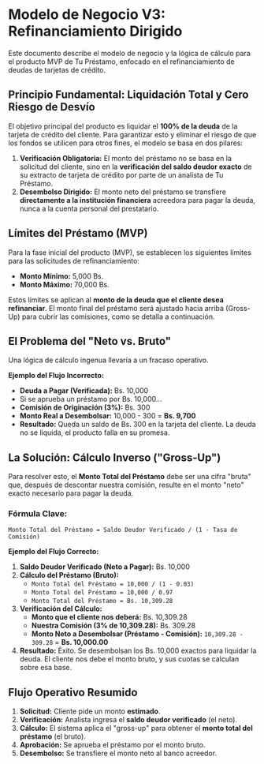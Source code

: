 # Modelo de Negocio V3: Refinanciamiento Dirigido

Este documento describe el modelo de negocio y la lógica de cálculo para el producto MVP de Tu Préstamo, enfocado en el refinanciamiento de deudas de tarjetas de crédito.

## Principio Fundamental: Liquidación Total y Cero Riesgo de Desvío

El objetivo principal del producto es liquidar el **100% de la deuda** de la tarjeta de crédito del cliente. Para garantizar esto y eliminar el riesgo de que los fondos se utilicen para otros fines, el modelo se basa en dos pilares:

1.  **Verificación Obligatoria:** El monto del préstamo no se basa en la solicitud del cliente, sino en la **verificación del saldo deudor exacto** de su extracto de tarjeta de crédito por parte de un analista de Tu Préstamo.
2.  **Desembolso Dirigido:** El monto neto del préstamo se transfiere **directamente a la institución financiera** acreedora para pagar la deuda, nunca a la cuenta personal del prestatario.

## Límites del Préstamo (MVP)

Para la fase inicial del producto (MVP), se establecen los siguientes límites para las solicitudes de refinanciamiento:

*   **Monto Mínimo:** 5,000 Bs.
*   **Monto Máximo:** 70,000 Bs.

Estos límites se aplican al **monto de la deuda que el cliente desea refinanciar**. El monto final del préstamo será ajustado hacia arriba (Gross-Up) para cubrir las comisiones, como se detalla a continuación.

## El Problema del "Neto vs. Bruto"

Una lógica de cálculo ingenua llevaría a un fracaso operativo.

**Ejemplo del Flujo Incorrecto:**
*   **Deuda a Pagar (Verificada):** Bs. 10,000
*   Si se aprueba un préstamo por Bs. 10,000...
*   **Comisión de Originación (3%):** Bs. 300
*   **Monto Real a Desembolsar:** 10,000 - 300 = **Bs. 9,700**
*   **Resultado:** Queda un saldo de Bs. 300 en la tarjeta del cliente. La deuda no se liquida, el producto falla en su promesa.

## La Solución: Cálculo Inverso ("Gross-Up")

Para resolver esto, el **Monto Total del Préstamo** debe ser una cifra "bruta" que, después de descontar nuestra comisión, resulte en el monto "neto" exacto necesario para pagar la deuda.

### Fórmula Clave:
`Monto Total del Préstamo = Saldo Deudor Verificado / (1 - Tasa de Comisión)`

**Ejemplo del Flujo Correcto:**
1.  **Saldo Deudor Verificado (Neto a Pagar):** Bs. 10,000
2.  **Cálculo del Préstamo (Bruto):**
    *   `Monto Total del Préstamo = 10,000 / (1 - 0.03)`
    *   `Monto Total del Préstamo = 10,000 / 0.97`
    *   `Monto Total del Préstamo = Bs. 10,309.28`
3.  **Verificación del Cálculo:**
    *   **Monto que el cliente nos deberá:** Bs. 10,309.28
    *   **Nuestra Comisión (3% de 10,309.28):** Bs. 309.28
    *   **Monto Neto a Desembolsar (Préstamo - Comisión):** `10,309.28 - 309.28` = **Bs. 10,000.00**
4.  **Resultado:** Éxito. Se desembolsan los Bs. 10,000 exactos para liquidar la deuda. El cliente nos debe el monto bruto, y sus cuotas se calculan sobre esa base.

## Flujo Operativo Resumido

1.  **Solicitud:** Cliente pide un monto **estimado**.
2.  **Verificación:** Analista ingresa el **saldo deudor verificado** (el neto).
3.  **Cálculo:** El sistema aplica el "gross-up" para obtener el **monto total del préstamo** (el bruto).
4.  **Aprobación:** Se aprueba el préstamo por el monto bruto.
5.  **Desembolso:** Se transfiere el monto neto al banco acreedor.
